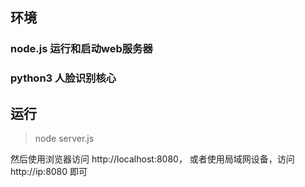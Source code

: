 ## 环境
 ### node.js 运行和启动web服务器
 ### python3 人脸识别核心
 
## 运行

> node server.js

然后使用浏览器访问 http://localhost:8080， 或者使用局域网设备，访问 http://ip:8080 即可


